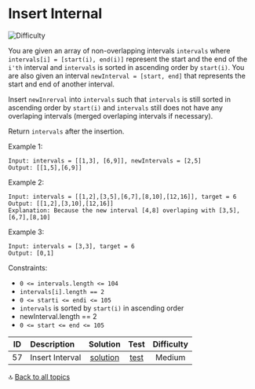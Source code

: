 [//]: # (Copyright [2023] [Anton Kotler kotler.developer@gmail.com] License MIT)

# Insert Internal

![Difficulty](https://img.shields.io/badge/Difficulty-Medium-548af7)

You are given an array of non-overlapping intervals `intervals` where `intervals[i] = [start(i), end(i)]` represent the
start and the end of the `i'th` interval and `intervals` is sorted in ascending order by `start(i)`. You are also given
an interval `newInterval = [start, end]` that represents the start and end of another interval.

Insert `newInrerval` into `intervals` such that `intervals` is still sorted in ascending order by `start(i)`
and `intervals` still does not have any overlaping intervals (merged overlaping intervals if necessary).

Return `intervals` after the insertion.

Example 1:

```
Input: intervals = [[1,3], [6,9]], newIntervals = [2,5]
Output: [[1,5],[6,9]]
```

Example 2:

```
Input: intervals = [[1,2],[3,5],[6,7],[8,10],[12,16]], target = 6
Output: [[1,2],[3,10],[12,16]]
Explanation: Because the new interval [4,8] overlaping with [3,5],[6,7],[8,10]
```

Example 3:

```
Input: intervals = [3,3], target = 6
Output: [0,1]
```

Constraints:

- `0 <= intervals.length <= 104`
- `intervals[i].length == 2`
- `0 <= starti <= endi <= 105`
- `intervals` is sorted by `start(i)` in ascending order
- newInterval.length == 2
- `0 <= start <= end <= 105`

| ID | Description     |          Solution           |                                       Test                                       | Difficulty |
|:--:|:----------------|:---------------------------:|:--------------------------------------------------------------------------------:|:----------:|
| 57 | Insert Interval | [solution](./Solution57.kt) | [test](../../../../../../src/test/kotlin/exercise/medium/id57/Solution57Test.kt) |   Medium   |

:top: [Back to all topics](https://github.com/kotler-dev/kotlin-leetcode)
